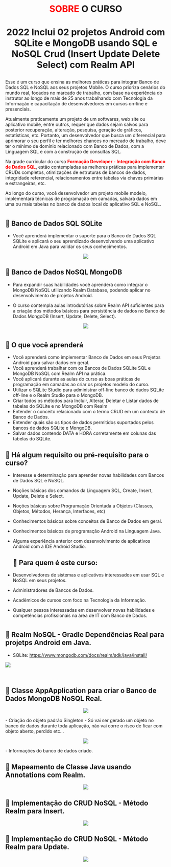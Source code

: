 # <P align="center"><font color="red">**SOBRE</font> O CURSO**</P>

# <p align="center">2022 Inclui 02 projetos Android com SQLite e MongoDB usando SQL e NoSQL Crud (Insert Update Delete Select) com Realm API<p>

Esse é um curso que ensina as melhores práticas para integrar Banco de Dados SQL e NoSQL aos seus projetos Mobile. O curso prioriza cenários do mundo real, focados no marcado de trabalho, com base na experiência do instrutor ao longo de mais de 25 anos trabalhando com Tecnologia da Informação e capacitação de desenvolvedores em cursos on-line e presenciais.

Atualmente praticamente um projeto de um softwares, web site ou aplicativo mobile, entre outros, requer que dados sejam salvos para posterior recuperação, alteração, pesquisa, geração de gráficos, estatísticas, etc. Portanto, um desenvolvedor que busca um diferencial para aprimorar o seu perfil e ter melhores chances no mercado de trabalho, deve ter o mínimo de domínio relacionado com Banco de Dados, com a Linguagem SQL e com a construção de consultas SQL.

Na grade curricular do curso <font color="red">**Formação Developer - Integração com Banco de Dados SQL**</font>, estão contempladas as melhores práticas para implementar CRUDs completos, otimizações de estruturas de bancos de dados, integridade referencial, relacionamentos entre tabelas via chaves primárias e estrangeiras, etc.

Ao longo do curso, você desenvolvedor um projeto mobile modelo, implementará técnicas de programação em camadas, salvará dados em uma ou mais tabelas no banco de dados local do aplicativo SQL e NoSQL.

#

## 📝 Banco de Dados SQL SQLite

- Você aprenderá implementar o suporte para o Banco de Dados SQL SQLite e aplicará o seu aprendizado desenvolvendo uma aplicativo Android em Java para validar os seus conhecimentos.

 <p align="center">
<img src="https://user-images.githubusercontent.com/79487813/172017071-3e6daa95-d346-4ae7-a4a2-864194a5ec78.png"/></P>

## 📝 Banco de Dados NoSQL MongoDB

- Para expandir suas habilidades você aprenderá como integrar o MongoDB NoSQL utilizando Realm Database, podendo aplicar no desenvolvimento de projetos Android.

- O curso contempla aulas introdutórias sobre Realm API suficientes para a criação dos métodos básicos para persistência de dados no Banco de Dados MongoDB (Insert, Update, Delete, Select).

<p align="center">
<img src="https://user-images.githubusercontent.com/79487813/172017325-26606bf4-501d-4916-9b10-43422d499cb8.png"/></P>

#

## 📝 O que você aprenderá

- Você aprenderá como implementar Banco de Dados em seus Projetos Android para salvar dados em geral.
- Você aprenderá trabalhar com os Bancos de Dados SQLite SQL e MongoDB NoSQL com Realm API na prática.
- Você aplicará durante as aulas do curso as boas práticas de programação em camadas ao criar os projetos modelo do curso.
- Utilizar o SQLite Studio para administrar off-line banco de dados SQLite off-line e o Realm Studio para o MongoDB.
- Criar todos os métodos para Incluir, Alterar, Deletar e Listar dados de tabelas do SQLite e no MongoDB com Realm
- Entender o conceito relacionado com o termo CRUD em um contexto de Banco de Dados.
- Entender quais são os tipos de dados permitidos suportados pelos bancos de dados SQLite e MongoDB.
- Salvar dados contendo DATA e HORA corretamente em colunas das tabelas do SQLite.

## 📝 Há algum requisito ou pré-requisito para o curso?

- Interesse e determinação para aprender novas habilidades com Bancos de Dados SQL e NoSQL.
- Noções básicas dos comandos da Linguagem SQL, Create, Insert, Update, Delete e Select.
- Noções básicas sobre Programação Orientada a Objetos (Classes, Objetos, Métodos, Herança, Interfaces, etc)
- Conhecimentos básicos sobre conceitos de Banco de Dados em geral.
- Conhecimentos básicos de programação Android na Linguagem Java.
- Alguma experiência anterior com desenvolvimento de aplicativos Android com a IDE Android Studio.

  ## 📝 Para quem é este curso:

- Desenvolvedores de sistemas e aplicativos interessados em usar SQL e NoSQL em seus projetos.
- Administradores de Bancos de Dados.
- Acadêmicos de cursos com foco na Tecnologia da Informação.
- Qualquer pessoa interessadas em desenvolver novas habilidades e competências profissionais na área de IT com Banco de Dados.

#

## 📝 Realm NoSQL - Gradle Dependências Real para projetps Android em Java.

- SQLite: https://www.mongodb.com/docs/realm/sdk/java/install/

  <p align="center">
<img src="https://user-images.githubusercontent.com/79487813/172218126-44a6ebf6-bb8a-459f-a915-e716f241b3a9.png"/></P>
<br>

## 📝 Classe AppApplication para criar o Banco de Dados MongoDB NoSQL Real.

  <p align="center">
<img src="https://user-images.githubusercontent.com/79487813/172221784-2282e9ed-1dbc-4255-ac89-ad93ffc84320.png"/></P>
- Criação do objeto padrão Singleton - Só vai ser gerado um objeto no banco de dados durante toda aplicação, não vai corre o risco de ficar com objeto aberto, perdido etc...

<br>
<p align="center">
<img src="https://user-images.githubusercontent.com/79487813/172223659-e9a21bb3-c9f2-4009-b2af-8b0434b039bc.png"/></P>
- Informações do banco de dados criado.

## 📝 Mapeamento de Classe Java usando Annotations com Realm.

  <p align="center">
<img src="https://user-images.githubusercontent.com/79487813/172235551-44d25eae-fd3e-4f7f-8d7e-ca7b7f29a5b9.png"/></P>

## 📝 Implementação do CRUD NoSQL - Método Realm para Insert.

  <p align="center">
<img src="https://user-images.githubusercontent.com/79487813/172269631-beb09f94-d784-47ed-990f-612095f21124.png"/></P>

## 📝 Implementação do CRUD NoSQL - Método Realm para Update.

  <p align="center">
<img src="https://user-images.githubusercontent.com/79487813/172269385-ae326095-a750-4dcb-a71b-c52500df3867.png"/></P>
